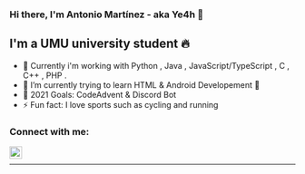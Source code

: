 ### Hi there, I'm Antonio Martínez - aka Ye4h 👋


## I'm a UMU university student 🔥


- 👯 Currently i'm working with  Python , Java , JavaScript/TypeScript , C , C++ , PHP .
- 🌱 I’m currently trying to learn HTML & Android Developement 📓
- 🥅 2021 Goals: CodeAdvent & Discord Bot
- ⚡ Fun fact: I love sports such as cycling and running

### Connect with me:

[<img align="left" alt="Antonio Martínez | Instagram" width="22px" src="https://cdn.jsdelivr.net/npm/simple-icons@v3/icons/instagram.svg" />][instagram]

<br />



---





[instagram]: https://www.instagram.com/antonio_martin3z/

